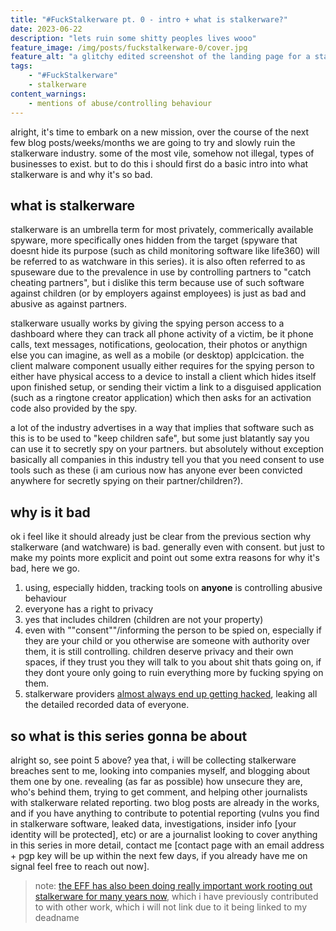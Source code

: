 ```yaml
---
title: "#FuckStalkerware pt. 0 - intro + what is stalkerware?"
date: 2023-06-22
description: "lets ruin some shitty peoples lives wooo"
feature_image: /img/posts/fuckstalkerware-0/cover.jpg
feature_alt: "a glitchy edited screenshot of the landing page for a stalkerware product"
tags:
    - "#FuckStalkerware"
    - stalkerware
content_warnings:
    - mentions of abuse/controlling behaviour
---
```


alright, it's time to embark on a new mission, over the course of the next few blog posts/weeks/months we are going to try and slowly ruin the stalkerware industry.
some of the most vile, somehow not illegal, types of businesses to exist. but to do this i should first do a basic intro into what stalkerware is and why it's so bad.

## what is stalkerware

stalkerware is an umbrella term for most privately, commerically available spyware, more specifically ones hidden from the target (spyware that doesnt hide its purpose (such as child monitoring software like life360) will be referred to as watchware in this series). it is also often referred to as spuseware due to the prevalence in use by controlling partners to "catch cheating partners", but i dislike this term because use of such software against children (or by employers against employees) is just as bad and abusive as against partners.

stalkerware usually works by giving the spying person access to a dashboard where they can track all phone activity of a victim, be it phone calls, text messages, notifications, geolocation, their photos or anythign else you can imagine, as well as a mobile (or desktop) applcication. the client malware component usually either requires for the spying person to either have physical access to a device to install a client which hides itself upon finished setup, or sending their victim a link to a disguised application (such as a ringtone creator application) which then asks for an activation code also provided by the spy.

a lot of the industry advertises in a way that implies that software such as this is to be used to "keep children safe", but some just blatantly say you can use it to secretly spy on your partners. but absolutely without exception basically all companies in this industry tell you that you need consent to use tools such as these (i am curious now has anyone ever been convicted anywhere for secretly spying on their partner/children?). 

## why is it bad

ok i feel like it should already just be clear from the previous section why stalkerware (and watchware) is bad. generally even with consent. but just to make my points more explicit and point out some extra reasons for why it's bad, here we go.

1. using, especially hidden, tracking tools on **anyone** is controlling abusive behaviour
2. everyone has a right to privacy
3. yes that includes children (children are not your property)
4. even with ""consent""/informing the person to be spied on, especially if they are your child or you otherwise are someone with authority over them, it is still controlling. children deserve privacy and their own spaces, if they trust you they will talk to you about shit thats going on, if they dont youre only going to ruin everything more by fucking spying on them.
5. stalkerware providers [almost always end up getting hacked](https://en.wikipedia.org/wiki/Stalkerware#History), leaking all the detailed recorded data of everyone.

## so what is this series gonna be about

alright so, see point 5 above? yea that, i will be collecting stalkerware breaches sent to me, looking into companies myself, and blogging about them one by one. revealing (as far as possible) how unsecure they are, who's behind them, trying to get comment, and helping other journalists with stalkerware related reporting. two blog posts are already in the works, and if you have anything to contribute to potential reporting (vulns you find in stalkerware software, leaked data, investigations, insider info \[your identity will be protected], etc) or are a journalist looking to cover anything in this series in more detail, contact me \[contact page with an email address + pgp key will be up within the next few days, if you already have me on signal feel free to reach out now].

> note: [the EFF has also been doing really important work rooting out stalkerware for many years now](https://stopstalkerware.org/), which i have previously contributed to with other work, which i will not link due to it being linked to my deadname
